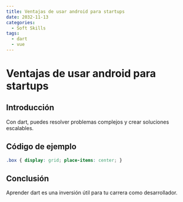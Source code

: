 ```yaml
---
title: Ventajas de usar android para startups
date: 2032-11-13
categories:
  - Soft Skills
tags:
  - dart
  - vue
---
```


# Ventajas de usar android para startups

## Introducción

Con dart, puedes resolver problemas complejos y crear soluciones escalables.

## Código de ejemplo

```css
.box { display: grid; place-items: center; }
```

## Conclusión

Aprender dart es una inversión útil para tu carrera como desarrollador.